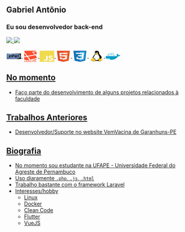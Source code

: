 ## Gabriel Antônio  

### Eu sou desenvolvedor back-end

<link rel="stylesheet" href="https://cdn.jsdelivr.net/gh/devicons/devicon@v2.12.0/devicon.min.css">
<div>
  <a href="https://github.com/Gabriel-31415">
  <img height="180em" src="https://github-readme-stats.vercel.app/api?username=Gabriel-31415&show_icons=true&theme=dark&include_all_commits=false&count_private=true"/>
  <img height="180em" src="https://github-readme-stats.vercel.app/api/top-langs/?username=Gabriel-31415&layout=compact&langs_count=7&theme=dark"/>
</div>
<div style="display: inline_block"><br>
  <img align="center" alt="Gabriel-Php" height="30" width="40" src="https://raw.githubusercontent.com/devicons/devicon/master/icons/php/php-original.svg">
  <img align="center" alt="Gabriel-Laravel" height="30" width="40" src="https://raw.githubusercontent.com/devicons/devicon/master/icons/laravel/laravel-plain-wordmark.svg">
  <img align="center" alt="Gabriel-JS" height="30" width="40" src="https://raw.githubusercontent.com/devicons/devicon/master/icons/javascript/javascript-plain.svg">
  <img align="center" alt="Gabriel-HTML" height="30" width="40" src="https://raw.githubusercontent.com/devicons/devicon/master/icons/html5/html5-original.svg">
  <img align="center" alt="Gabriel-CSS" height="30" width="40" src="https://raw.githubusercontent.com/devicons/devicon/master/icons/css3/css3-original.svg">
  <img align="center" alt="Gabriel-linux" height="30" width="40" src="https://raw.githubusercontent.com/devicons/devicon/master/icons/linux/linux-original.svg">
  <img align="center" alt="Gabriel-docker" height="30" width="40" src="https://raw.githubusercontent.com/devicons/devicon/master/icons/docker/docker-plain.svg">
</div>

## No momento


  * Faço parte do desenvolvimento de alguns projetos relacionados à faculdade
  
## Trabalhos Anteriores
  
  * Desenvolvedor/Suporte no website VemVacina de Garanhuns-PE

## Biografia
  
  * No momento sou estudante na UFAPE - Universidade Federal do Agreste de Pernambuco
  * Uso diaramente `.php`, `.js`, `.html`
  * Trabalho bastante com o framework Laravel
  * Interesses/hobby
    * Linux
    * Docker
    * Clean Code
    * Flutter
    * VueJS

